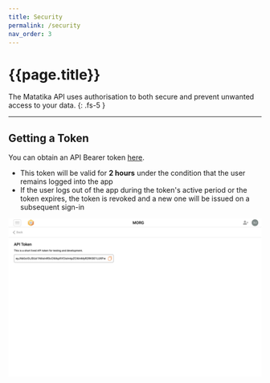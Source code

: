 ```yaml
---
title: Security
permalink: /security
nav_order: 3
---
```


# {{page.title}}

The Matatika API uses authorisation to both secure and prevent unwanted access to your data.
{: .fs-5 }

---

## Getting a Token

You can obtain an API Bearer token [here]({{site.matatika.links.app}}/api-key).
- This token will be valid for **2 hours** under the condition that the user remains logged into the app
- If the user logs out of the app during the token's active period or the token expires, the token is revoked and a new one will be issued on a subsequent sign-in

![api keys in the matatika app](assets/img/app-api-keys.png)
